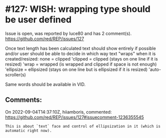 
#127: WISH: wrapping type should be user defined
================================================================================
Issue is open, was reported by luce80 and has 2 comment(s).
<https://github.com/red/REP/issues/127>

Once text length has been calculated text should show entirely if possible and/or user should be able to decide in which way text "wraps" when it is created/resized:
none = clipped
'clipped = clipped (stays on one line if it is resized)
'wrap = wrapped  (is wrapped and clipped if space is not enough)
'ellipsize = ellipsized (stays on one line but is ellipsized if it is resized)
'auto-scroller(s)

Same words should be available in VID.


Comments:
--------------------------------------------------------------------------------

On 2022-09-04T14:37:10Z, hiiamboris, commented:
<https://github.com/red/REP/issues/127#issuecomment-1236355545>

    This is about `text` face and control of ellipsization in it (which is automatic right now).

